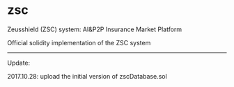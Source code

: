 # zsc
Zeusshield (ZSC) system: AI&P2P Insurance Market Platform

Official solidity implementation of the ZSC system


---------------

Update:

2017.10.28: upload the initial version of zscDatabase.sol
